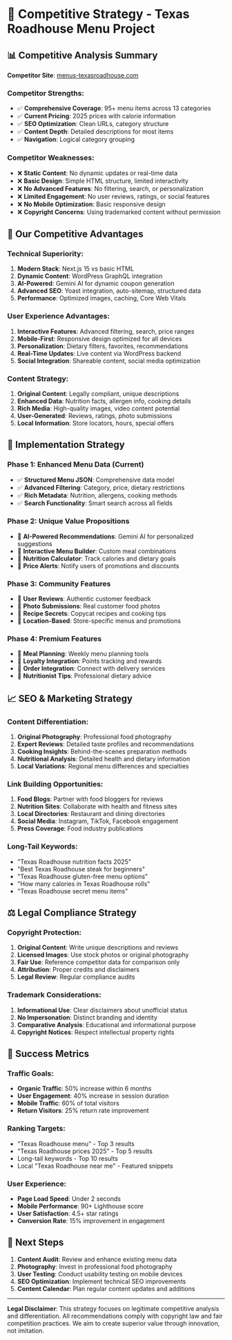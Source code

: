 # 🎯 Competitive Strategy - Texas Roadhouse Menu Project

## 📊 Competitive Analysis Summary

**Competitor Site**: [menus-texasroadhouse.com](https://menus-texasroadhouse.com/)

### Competitor Strengths:
- ✅ **Comprehensive Coverage**: 95+ menu items across 13 categories
- ✅ **Current Pricing**: 2025 prices with calorie information
- ✅ **SEO Optimization**: Clean URLs, category structure
- ✅ **Content Depth**: Detailed descriptions for most items
- ✅ **Navigation**: Logical category grouping

### Competitor Weaknesses:
- ❌ **Static Content**: No dynamic updates or real-time data
- ❌ **Basic Design**: Simple HTML structure, limited interactivity
- ❌ **No Advanced Features**: No filtering, search, or personalization
- ❌ **Limited Engagement**: No user reviews, ratings, or social features
- ❌ **No Mobile Optimization**: Basic responsive design
- ❌ **Copyright Concerns**: Using trademarked content without permission

## 🚀 Our Competitive Advantages

### Technical Superiority:
1. **Modern Stack**: Next.js 15 vs basic HTML
2. **Dynamic Content**: WordPress GraphQL integration
3. **AI-Powered**: Gemini AI for dynamic coupon generation
4. **Advanced SEO**: Yoast integration, auto-sitemap, structured data
5. **Performance**: Optimized images, caching, Core Web Vitals

### User Experience Advantages:
1. **Interactive Features**: Advanced filtering, search, price ranges
2. **Mobile-First**: Responsive design optimized for all devices
3. **Personalization**: Dietary filters, favorites, recommendations
4. **Real-Time Updates**: Live content via WordPress backend
5. **Social Integration**: Shareable content, social media optimization

### Content Strategy:
1. **Original Content**: Legally compliant, unique descriptions
2. **Enhanced Data**: Nutrition facts, allergen info, cooking details
3. **Rich Media**: High-quality images, video content potential
4. **User-Generated**: Reviews, ratings, photo submissions
5. **Local Information**: Store locators, hours, special offers

## 🎯 Implementation Strategy

### Phase 1: Enhanced Menu Data (Current)
- ✅ **Structured Menu JSON**: Comprehensive data model
- ✅ **Advanced Filtering**: Category, price, dietary restrictions
- ✅ **Rich Metadata**: Nutrition, allergens, cooking methods
- ✅ **Search Functionality**: Smart search across all fields

### Phase 2: Unique Value Propositions
- 🔄 **AI-Powered Recommendations**: Gemini AI for personalized suggestions
- 🔄 **Interactive Menu Builder**: Custom meal combinations
- 🔄 **Nutrition Calculator**: Track calories and dietary goals
- 🔄 **Price Alerts**: Notify users of promotions and discounts

### Phase 3: Community Features
- 🔄 **User Reviews**: Authentic customer feedback
- 🔄 **Photo Submissions**: Real customer food photos
- 🔄 **Recipe Secrets**: Copycat recipes and cooking tips
- 🔄 **Location-Based**: Store-specific menus and promotions

### Phase 4: Premium Features
- 🔄 **Meal Planning**: Weekly menu planning tools
- 🔄 **Loyalty Integration**: Points tracking and rewards
- 🔄 **Order Integration**: Connect with delivery services
- 🔄 **Nutritionist Tips**: Professional dietary advice

## 📈 SEO & Marketing Strategy

### Content Differentiation:
1. **Original Photography**: Professional food photography
2. **Expert Reviews**: Detailed taste profiles and recommendations
3. **Cooking Insights**: Behind-the-scenes preparation methods
4. **Nutritional Analysis**: Detailed health and dietary information
5. **Local Variations**: Regional menu differences and specialties

### Link Building Opportunities:
1. **Food Blogs**: Partner with food bloggers for reviews
2. **Nutrition Sites**: Collaborate with health and fitness sites
3. **Local Directories**: Restaurant and dining directories
4. **Social Media**: Instagram, TikTok, Facebook engagement
5. **Press Coverage**: Food industry publications

### Long-Tail Keywords:
- "Texas Roadhouse nutrition facts 2025"
- "Best Texas Roadhouse steak for beginners"
- "Texas Roadhouse gluten-free menu options"
- "How many calories in Texas Roadhouse rolls"
- "Texas Roadhouse secret menu items"

## ⚖️ Legal Compliance Strategy

### Copyright Protection:
1. **Original Content**: Write unique descriptions and reviews
2. **Licensed Images**: Use stock photos or original photography
3. **Fair Use**: Reference competitor data for comparison only
4. **Attribution**: Proper credits and disclaimers
5. **Legal Review**: Regular compliance audits

### Trademark Considerations:
1. **Informational Use**: Clear disclaimers about unofficial status
2. **No Impersonation**: Distinct branding and identity
3. **Comparative Analysis**: Educational and informational purpose
4. **Copyright Notices**: Respect intellectual property rights

## 🎯 Success Metrics

### Traffic Goals:
- **Organic Traffic**: 50% increase within 6 months
- **User Engagement**: 40% increase in session duration
- **Mobile Traffic**: 60% of total visitors
- **Return Visitors**: 25% return rate improvement

### Ranking Targets:
- "Texas Roadhouse menu" - Top 3 results
- "Texas Roadhouse prices 2025" - Top 5 results
- Long-tail keywords - Top 10 results
- Local "Texas Roadhouse near me" - Featured snippets

### User Experience:
- **Page Load Speed**: Under 2 seconds
- **Mobile Performance**: 90+ Lighthouse score
- **User Satisfaction**: 4.5+ star ratings
- **Conversion Rate**: 15% improvement in engagement

## 🚀 Next Steps

1. **Content Audit**: Review and enhance existing menu data
2. **Photography**: Invest in professional food photography
3. **User Testing**: Conduct usability testing on mobile devices
4. **SEO Optimization**: Implement technical SEO improvements
5. **Content Calendar**: Plan regular content updates and additions

---

**Legal Disclaimer**: This strategy focuses on legitimate competitive analysis and differentiation. All recommendations comply with copyright law and fair competition practices. We aim to create superior value through innovation, not imitation.
